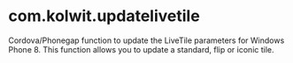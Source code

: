com.kolwit.updatelivetile
=========================

Cordova/Phonegap function to update the LiveTile parameters for Windows Phone 8. This function allows you to update a standard, flip or iconic tile.
